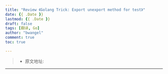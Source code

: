 ```yaml
---
title: "Review 《Golang Trick: Export unexport method for test》"
date: {{ .Date }}
lastmod: {{ .Date }}
draft: false
tags: [翻译, Go]
author: "bwangel"
comment: true
toc: true

---
```


> + 原文地址:

<!--more-->
---
